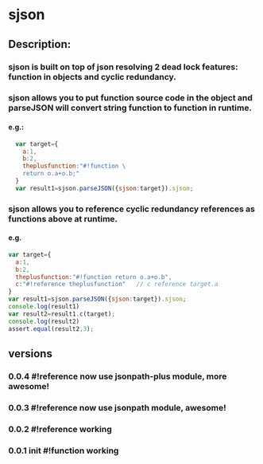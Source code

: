 # sjson

## Description:
### sjson is built on top of json resolving 2 dead lock features: function in objects and cyclic redundancy.
### sjson allows you to put function source code in the object and parseJSON will convert string function to function in runtime.
#### e.g.:   
```javascript
  var target={
    a:1,
    b:2,
    theplusfunction:"#!function \
    return o.a+o.b;"
  }
  var result1=sjson.parseJSON({sjson:target}).sjson;
```

### sjson allows you to reference cyclic redundancy references as functions above at runtime.
#### e.g.
```javascript
var target={
  a:1,
  b:2,
  theplusfunction:"#!function return o.a+o.b",
  c:"#!reference theplusfunction"   // c reference target.a
}
var result1=sjson.parseJSON({sjson:target}).sjson;
console.log(result1)
var result2=result1.c(target);
console.log(result2)
assert.equal(result2,3);
```

## versions
### 0.0.4 #!reference now use jsonpath-plus module, more awesome!
### 0.0.3 #!reference now use jsonpath module, awesome!
### 0.0.2 #!reference working
### 0.0.1 init  #!function working
